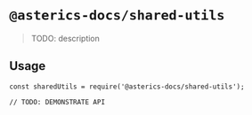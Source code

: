 # `@asterics-docs/shared-utils`

> TODO: description

## Usage

```
const sharedUtils = require('@asterics-docs/shared-utils');

// TODO: DEMONSTRATE API
```

